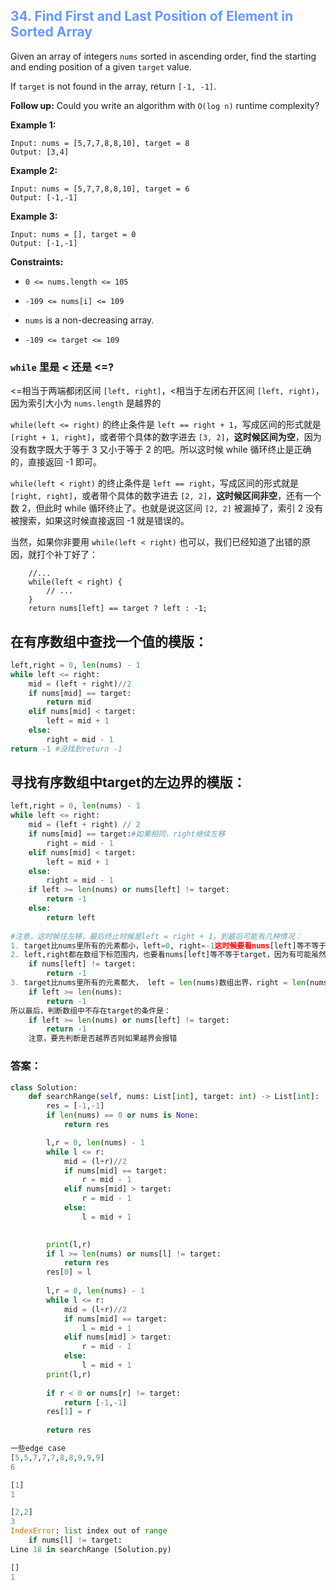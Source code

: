 

## <span style='color:#6699ff;background:背景颜色;font-size:文字大小;'>34. Find First and Last Position of Element in Sorted Array</span>

Given an array of integers `nums` sorted in ascending order, find the starting and ending position of a given `target` value.

If `target` is not found in the array, return `[-1, -1]`.

**Follow up:** Could you write an algorithm with `O(log n)` runtime complexity?

 

**Example 1:**

```
Input: nums = [5,7,7,8,8,10], target = 8
Output: [3,4]
```

**Example 2:**

```
Input: nums = [5,7,7,8,8,10], target = 6
Output: [-1,-1]
```

**Example 3:**

```
Input: nums = [], target = 0
Output: [-1,-1]
```

 

**Constraints:**

- `0 <= nums.length <= 105`

- `-109 <= nums[i] <= 109`

- `nums` is a non-decreasing array.

- `-109 <= target <= 109`

    

### `while` 里是 < 还是 <=? 

<=相当于两端都闭区间 `[left, right]`，<相当于左闭右开区间 `[left, right)`，因为索引大小为 `nums.length` 是越界的

`while(left <= right)` 的终止条件是 `left == right + 1`，写成区间的形式就是 `[right + 1, right]`，或者带个具体的数字进去 `[3, 2]`，**这时候区间为空**，因为没有数字既大于等于 3 又小于等于 2 的吧。所以这时候 while 循环终止是正确的，直接返回 -1 即可。

`while(left < right)` 的终止条件是 `left == right`，写成区间的形式就是 `[right, right]`，或者带个具体的数字进去 `[2, 2]`，**这时候区间非空**，还有一个数 2，但此时 while 循环终止了。也就是说这区间 `[2, 2]` 被漏掉了，索引 2 没有被搜索，如果这时候直接返回 -1 就是错误的。

当然，如果你非要用 `while(left < right)` 也可以，我们已经知道了出错的原因，就打个补丁好了：

```
    //...
    while(left < right) {
        // ...
    }
    return nums[left] == target ? left : -1;
```

## 在有序数组中查找一个值的模版：

```python
left,right = 0, len(nums) - 1
while left <= right:
    mid = (left + right)//2
    if nums[mid] == target:
        return mid
    elif nums[mid] < target:
        left = mid + 1
    else:
        right = mid - 1
return -1 #没找到return -1
```

  ## 寻找有序数组中target的左边界的模版：

```python
left,right = 0, len(nums) - 1
while left <= right:
    mid = (left + right) // 2
    if nums[mid] == target:#如果相同，right继续左移
        right = mid - 1
    elif nums[mid] < target:
        left = mid + 1
    else:
        right = mid - 1
    if left >= len(nums) or nums[left] != target:
    	return -1
    else:
        return left
        
#注意，这时候往左移，最后终止时候是left = right + 1，到最后可能有几种情况：
1. target比nums里所有的元素都小，left=0, right=-1这时候要看nums[left]等不等于target
2. left,right都在数组下标范围内，也要看nums[left]等不等于target，因为有可能虽然target在数组范围内，但数组中没有target，如nums = [1,2,2,4,4], target = 3, 这条可以和1合并为:
    if nums[left] != target: 
        return -1
3. target比nums里所有的元素都大， left = len(nums)数组出界，right = len(nums)-1,此时left出界，但nums[right]肯定比target小(因为倒数第二个iteration是left=right=len(nums-1),如果等于target的话就是right = mid - 1了)，所以可以直接用 left是否越界来判断：
	if left >= len(nums):
        return -1
所以最后，判断数组中不存在target的条件是：
	if left >= len(nums) or nums[left] != target:
        return -1
    注意，要先判断是否越界否则如果越界会报错
```



### 答案：

```python
class Solution:
    def searchRange(self, nums: List[int], target: int) -> List[int]:
        res = [-1,-1]
        if len(nums) == 0 or nums is None:
            return res

        l,r = 0, len(nums) - 1
        while l <= r:
            mid = (l+r)//2
            if nums[mid] == target:
                r = mid - 1
            elif nums[mid] > target:
                r = mid - 1
            else:
                l = mid + 1
                

        print(l,r)
        if l >= len(nums) or nums[l] != target:
            return res
        res[0] = l
        
        l,r = 0, len(nums) - 1
        while l <= r:
            mid = (l+r)//2
            if nums[mid] == target:
                l = mid + 1
            elif nums[mid] > target:
                r = mid - 1
            else:
                l = mid + 1
        print(l,r)
                
        if r < 0 or nums[r] != target:
            return [-1,-1]
        res[1] = r
        
        return res
```

```python
一些edge case
[5,5,7,7,7,8,8,9,9,9]
6

[1]
1

[2,2]
3
IndexError: list index out of range
    if nums[l] != target:
Line 18 in searchRange (Solution.py)

[]
1
```